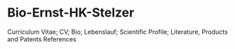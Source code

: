 # Bio-Ernst-HK-Stelzer
Curriculum Vitae; CV; Bio; Lebenslauf; Scientific Profile; Literature, Products and Patents References
